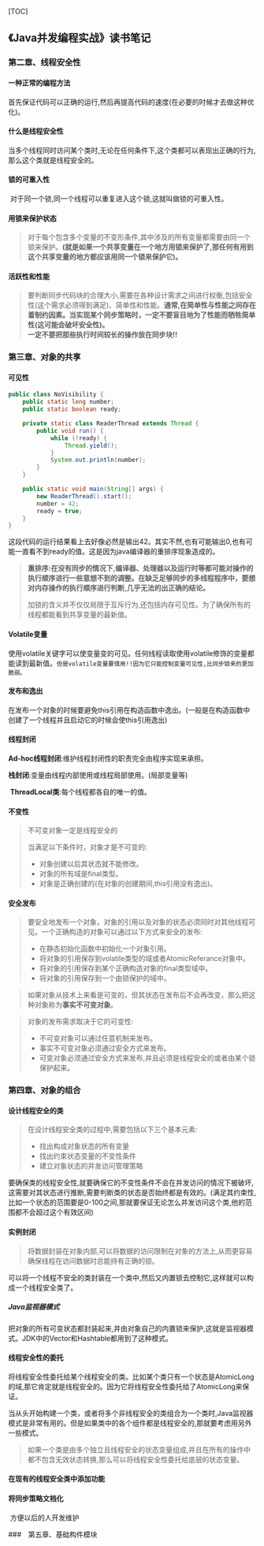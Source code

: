 [TOC]
## 《Java并发编程实战》读书笔记  
### 第二章、线程安全性  
#### 一种正常的编程方法  
​	首先保证代码可以正确的运行,然后再提高代码的速度(在必要的时候才去做这种优化)。

#### 什么是线程安全性  
​	当多个线程同时访问某个类时,无论在任何条件下,这个类都可以表现出正确的行为,那么这个类就是线程安全的。  

#### 锁的可重入性
​	对于同一个锁,同一个线程可以重复进入这个锁,这就叫做锁的可重入性。  

#### 用锁来保护状态  
> 对于每个包含多个变量的不变形条件,其中涉及的所有变量都需要由同一个锁来保护。**(就是如果一个共享变量在一个地方用锁来保护了,那任何有用到这个共享变量的地方都应该用同一个锁来保护它)。**    

#### 活跃性和性能  
> 要判断同步代码块的合理大小,需要在各种设计需求之间进行权衡,包括安全性(这个需求必须得到满足)、简单性和性能。**通常,在简单性与性能之间存在着制约因素。当实现某个同步策略时，一定不要盲目地为了性能而牺牲简单性(这可能会破坏安全性)。**  
> **一定不要把那些执行时间较长的操作放在同步块!!**  

### 第三章、对象的共享  
#### 可见性    
```java
public class NoVisibility {
    public static long number;
    public static boolean ready;

    private static class ReaderThread extends Thread {
        public void run() {
            while (!ready) {
                Thread.yield();
            }
            System.out.println(number);
        }
    }

    public static void main(String[] args) {
        new ReaderThread().start();
        number = 42;
        ready = true;
    }
}
```
​	这段代码的运行结果看上去好像必然是输出42。其实不然,也有可能输出0,也有可能一直看不到ready的值。这是因为java编译器的重排序现象造成的。

>
> **重排序:在没有同步的情况下,编译器、处理器以及运行时等都可能对操作的执行顺序进行一些意想不到的调整。在缺乏足够同步的多线程程序中，要想对内存操作的执行顺序进行判断,几乎无法的出正确的结论。**  
>
> 加锁的含义并不仅仅局限于互斥行为,还包括内存可见性。为了确保所有的线程都能看到共享变量的最新值。

#### Volatile变量  
​	使用volatile关键字可以使变量变的可见。任何线程读取使用volatile修饰的变量都能读到最新值。
​	`但是volatile变量要慎用!!因为它只能控制变量可见性,比同步锁来的更加脆弱。` 

#### 发布和逸出  

​	在发布一个对象的时候要避免this引用在构造函数中逸出。(一般是在构造函数中创建了一个线程并且启动它的时候会使this引用逸出)



#### 线程封闭  

​	**Ad-hoc线程封闭**:维护线程封闭性的职责完全由程序实现来承担。

​	**栈封闭**:变量由线程内部使用或线程局部使用。(局部变量等)

​	**ThreadLocal类**:每个线程都各自的唯一的值。



#### 不变性  

> 不可变对象一定是线程安全的  
>
> 当满足以下条件时，对象才是不可变的:  
>
> - 对象创建以后其状态就不能修改。
> - 对象的所有域是final类型。
> - 对象是正确创建的(在对象的创建期间,this引用没有逸出)。  



#### 安全发布  

> 要安全地发布一个对象，对象的引用以及对象的状态必须同时对其他线程可见。一个正确构造的对象可以通过以下方式来安全的发布:  
>
> - 在静态初始化函数中初始化一个对象引用。  
> - 将对象的引用保存到volatile类型的域或者AtomicReferance对象中。  
> - 将对象的引用保存到某个正确构造对象的final类型域中。  
> - 将对象的引用保存到一个由锁保护的域中。

> 如果对象从技术上来看是可变的，但其状态在发布后不会再改变，那么把这种对象称为**事实不可变对象**。 

> 对象的发布需求取决于它的可变性:  
>
> - 不可变对象可以通过任意机制来发布。
> - 事实不可变对象必须通过安全方式来发布。  
> - 可变对象必须通过安全方式来发布,并且必须是线程安全的或者由某个锁保护起来。  

### 第四章、对象的组合
#### 设计线程安全的类  
> 在设计线程安全类的过程中,需要包括以下三个基本元素:
>
> - 找出构成对象状态的所有变量
> - 找出约束状态变量的不变性条件  
> - 建立对象状态的并发访问管理策略    

​	要确保类的线程安全性,就要确保它的不变性条件不会在并发访问的情况下被破坏,这需要对其状态进行推断,需要判断类的状态是否始终都是有效的。(满足其约束性,比如一个状态的范围要是0-100之间,那就要保证无论怎么并发访问这个类,他的范围都不会超过这个有效区间)

#### 实例封闭  

> 将数据封装在对象内部,可以将数据的访问限制在对象的方法上,从而更容易确保线程在访问数据时总能持有正确的锁。   

可以将一个线程不安全的类封装在一个类中,然后又内置锁去控制它,这样就可以构成一个线程安全类了。

##### Java监视器模式  

​	把对象的所有可变状态都封装起来,并由对象自己的内置锁来保护,这就是监视器模式。JDK中的Vector和Hashtable都用到了这种模式。

#### 线程安全性的委托  

​	将线程安全性委托给某个线程安全的类。比如某个类只有一个状态是AtomicLong的域,那它肯定就是线程安全的。因为它将线程安全性委托给了AtomicLong来保证。

​	当从头开始构建一个类，或者将多个非线程安全的类组合为一个类时,Java监视器模式是非常有用的。但是如果类中的各个组件都是线程安全的,那就要考虑用另外一些模式。  

> 如果一个类是由多个独立且线程安全的状态变量组成,并且在所有的操作中都不包含无效状态转换,那么可以将线程安全性委托给底层的状态变量。  

#### 在现有的线程安全类中添加功能  

#### 将同步策略文档化   

​	方便以后的人开发维护  



###　第五章、基础构件模块




